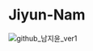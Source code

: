 # Jiyun-Nam

![github_남지윤_ver1](https://user-images.githubusercontent.com/29723695/135609704-9d1d9758-e59a-4876-9a14-f2551a762bc0.png)
